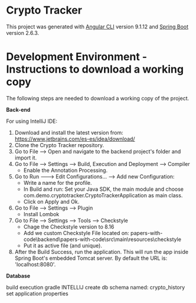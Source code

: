 # Crypto Tracker

This project was generated with [Angular CLI](https://github.com/angular/angular-cli) version 9.1.12 and [Spring Boot](https://github.com/spring-projects/spring-boot) version 2.6.3.

# Development Environment - Instructions to download a working copy

The following steps are needed to download a working copy of the project.

**Back-end**

For using IntelliJ IDE:
1. Download and install the latest version from: https://www.jetbrains.com/es-es/idea/download/
1. Clone the Crypto Tracker repository.
1. Go to File --> Open and navigate to the backend project's folder and import it.
1. Go to File --> Settings --> Build, Execution and Deployment --> Compiler
    *  Enable the Annotation Processing.
1. Go to Run ---> Edit Configurations... --> Add new Configuration:
    * Write a name for the profile.
    * In Build and run: Set your Java SDK, the main module and choose com.demo.cryptotracker.CryptoTrackerApplication as main class.
    * Click on Apply and Ok.
1. Go to File --> Settings --> Plugin
    * Install Lombok
1. Go to File --> Settings --> Tools --> Checkstyle
    * Chage the Checkstyle version to 8.16
    * Add we custom Checkstyle File located on: papers-with-code\backend\papers-with-code\src\main\resources\checkstyle
    * Put it as active file (and unique).
1. After the Build Success, run the application. This will run the app inside Spring Boot's embedded Tomcat server. By default the URL is: 'localhost:8080'.


**Database**

build execution gradle INTELLIJ
create db schema named: crypto_history
set application properties